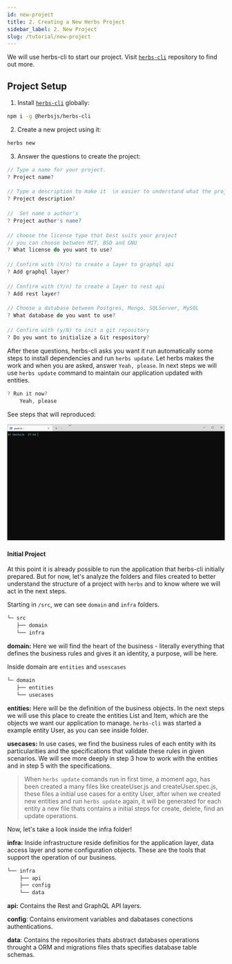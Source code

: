 ```yaml
---
id: new-project
title: 2. Creating a New Herbs Project
sidebar_label: 2. New Project
slug: /tutorial/new-project
---
```


We will use herbs-cli to start our project. Visit [`herbs-cli`](https://github.com/herbsjs/herbs-cli) repository to find out more.

## Project Setup

1. Install [`herbs-cli`](https://github.com/herbsjs/herbs-cli) globally:

```sh
npm i -g @herbsjs/herbs-cli 
```

2. Create a new project using it:

```sh
herbs new
```

3. Answer the questions to create the project:

```javascript
// Type a name for your project.
? Project name? 

// Type a description to make it  \n easier to understand what the project is about.
? Project description? 

//  Set name o author's
? Project author's name?

// choose the license type that best suits your project
// you can choose between MIT, BSD and GNU
? What license do you want to use? 

// Confirm with (Y/n) to create a layer to graphql api
? Add graphql layer? 

// Confirm with (Y/n) to create a layer to rest api
? Add rest layer? 

// Choose a database between Postgres, Mongo, SQLServer, MySQL
? What database do you want to use? 

// Confirm with (y/N) to init a git repository
? Do you want to initialize a Git respository? 
```

After these questions, herbs-cli asks you want it run automatically 
some steps to install dependencies and run ```herbs update```. Let herbs makes the work and when you are asked, answer ```Yeah, please```. In next steps we will use ```herbs update``` command to maintain our application updated with entities. 

```javascript
? Run it now?
    Yeah, please
```

See steps that will reproduced:

![](../../static/assets/herbs-new2.gif)


#### Initial Project

At this point it is already possible to run the application that herbs-cli initially prepared. But for now, let's analyze the folders and files created to better understand the structure of a project with ```herbs``` and to know where we will act in the next steps.

Starting in ```/src```, we can see ```domain``` and ```infra``` folders.
```sh
└─ src
   ├── domain
   └── infra        
```

**domain:** Here we will find the heart of the business - literally everything that defines the business rules and gives it an identity, a purpose, will be here.

Inside domain are ```entities``` and ```usescases```
```sh
└─ domain
   ├── entities
   └── usecases       
```

**entities:** Here will be the definition of the business objects. In the next steps we will use this place to create the entities List and Item, which are the objects we want our application to manage. ```herbs-cli``` was started a example entity User, as you can see inside folder.

**usecases:** In use cases, we find the business rules of each entity with its particularities and the specifications that validate these rules in given scenarios. We will see more deeply in step 3 how to work with the entities and in step 5 with the specifications.

> When ```herbs update``` comands run in first time, a moment ago, has been created a many files like createUser.js and createUser.spec.js, these files a initial use cases for a entity User, after when we created new entities and run ```herbs update``` again, it will be generated for each entity a new file thats contains a initial steps for create, delete, find an update operations.


Now, let's take a look inside the infra folder!

**infra:** Inside infrastructure reside definitios for the application layer, data access layer and some configuration objects. These are the tools that support the operation of our business. 

```sh
└── infra
    ├── api
    ├── config
    └── data
``` 

**api:** Contains the Rest and GraphQL API layers.

**config**: Contains enviroment variables and dabatases conections authentications.

**data**: Contains the repositories thats abstract databases operations throught a ORM and migrations files thats specifies database table schemas.